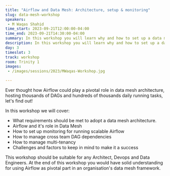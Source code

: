 ```yaml
---
title: "Airflow and Data Mesh: Architecture, setup & monitoring"
slug: data-mesh-workshop
speakers:
 - M Waqas Shahid 
time_start: 2023-09-21T12:00:00-04:00
time_end: 2023-09-21T14:30:00-04:00
summary: In this workshop you will learn why and how to set up a data mesh architecture based on Apache Airflow.
description: In this workshop you will learn why and how to set up a data mesh architecture based on Apache Airflow.
day: 3
timeslot: 3
track: workshop
room: Trinity 1
images:
 - /images/sessions/2023/MWaqas-Workshop.jpg

---
```


Ever thought how Airflow could play a pivotal role in data mesh architecture, hosting thousands of DAGs and hundreds of thousands daily running tasks, let's find out!

In this workshop we will cover: 
 - What requirements should be met to adopt a data mesh architecture.
 - Airflow and it's role in Data Mesh
 - How to set up monitoring for running scalable Airflow
 - How to manage cross team DAG dependencies
 - How to manage multi-tenancy
 - Challenges and factors to keep in mind to make it a success

This workshop should be suitable for any Architect, Devops and Data Engineers. At the end of this workshop you would have solid understanding for using Airflow as pivotal part in an organisation's data mesh framework.